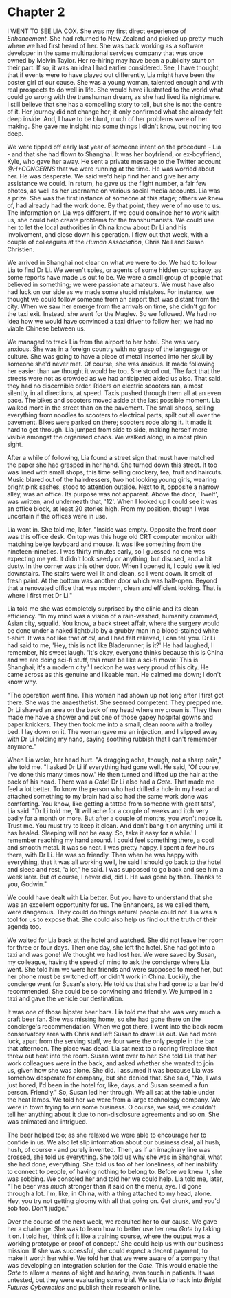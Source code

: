 
# Chapter 2 

<span class="firstLetter">I</span> WENT TO SEE LIA COX. She was my first direct experience of *Enhancement*. She had returned to New Zealand and picked up pretty much where we had first heard of her. She was back working as a software developer in the same multinational services company that was once owned by Melvin Taylor. Her re-hiring may have been a publicity stunt on their part. If so, it was an idea I had earlier considered. See, I have thought, that if events were to have played out differently, Lia might have been the poster girl of our cause. She was a young woman, talented enough and with real prospects to do well in life. She would have illustrated to the world what could go wrong with the transhuman dream, as she had lived its nightmare. I still believe that she has a compelling story to tell, but she is not the centre of it. Her journey did not change her; it only confirmed what she already felt deep inside. And, I have to be blunt, much of her problems were of her making. She gave me insight into some things I didn't know, but nothing too deep.

We were tipped off early last year of someone intent on the procedure - Lia - and that she had flown to Shanghai. It was her boyfriend, or ex-boyfriend, Kyle, who gave her away. He sent a private message to the Twitter account *@H+CONCERNS* that we were running at the time. He was worried about her. He was desperate. We said we'd help find her and give her any assistance we could. In return, he gave us the flight number, a fair few photos, as well as her username on various social media accounts. Lia was a prize. She was the first instance of someone at this stage; others we knew of, had already had the work done. By that point, they were of no use to us. The information on Lia was different. If we could convince her to work with us, she could help create problems for the transhumanists. We could use her to let the local authorities in China know about Dr Li and his involvement, and close down his operation. I flew out that week, with a couple of colleagues at the *Human Association*, Chris Neil and Susan Christien.

We arrived in Shanghai not clear on what we were to do. We had to follow Lia to find Dr Li. We weren't spies, or agents of some hidden conspiracy, as some reports have made us out to be. We were a small group of people that believed in something; we were passionate amateurs. We must have also had luck on our side as we made some stupid mistakes. For instance, we thought we could follow someone from an airport that was distant from the city. When we saw her emerge from the arrivals on time, she didn't go for the taxi exit. Instead, she went for the Maglev. So we followed.  We had no idea how we would have convinced a taxi driver to follow her; we had no viable Chinese between us.

We managed to track Lia from the airport to her hotel. She was very anxious. She was in a foreign country with no grasp of the language or culture. She was going to have a piece of metal inserted into her skull by someone she'd never met. Of course, she was anxious. It made following her easier than we thought it would be too. She stood out. The fact that the streets were not as crowded as we had anticipated aided us also. That said, they had no discernible order. Riders on electric scooters ran, almost silently, in all directions, at speed. Taxis pushed through them all at an even pace. The bikes and scooters moved aside at the last possible moment. Lia walked more in the street than on the pavement. The small shops, selling everything from noodles to scooters to electrical parts, spilt out all over the pavement. Bikes were parked on there; scooters rode along it. It made it hard to get through. Lia jumped from side to side, making herself more visible amongst the organised chaos. We walked along, in almost plain sight.

After a while of following, Lia found a street sign that must have matched the paper she had grasped in her hand. She turned down this street. It too was lined with small shops, this time selling crockery, tea, fruit and haircuts. Music blared out of the hairdressers, two hot looking young girls, wearing bright pink sashes, stood to attention outside. Next to it, opposite a narrow alley, was an office. Its purpose was not apparent. Above the door, 'Twelf', was written, and underneath that, '12'. When I looked up I could see it was an office block, at least 20 stories high. From my position, though I was uncertain if the offices were in use.

Lia went in. She told me, later, "Inside was empty. Opposite the front door was this office desk. On top was this huge old CRT computer monitor with matching beige keyboard and mouse. It was like something from the nineteen-nineties. I was thirty minutes early, so I guessed no one was expecting me yet. It didn't look seedy or anything, but disused, and a bit dusty. In the corner was this other door. When I opened it, I could see it led downstairs. The stairs were well lit and clean, so I went down. It smelt of fresh paint. At the bottom was another door which was half-open. Beyond that a renovated office that was modern, clean and efficient looking. That is where I first met Dr Li." 

Lia told me she was completely surprised by the clinic and its clean efficiency. "In my mind was a vision of a rain-washed, humanity crammed, Asian city, squalid. You know, a back street affair, where the surgery would be done under a naked lightbulb by a grubby man in a blood-stained white t-shirt. It was not like that *at all*, and I had felt relieved, I can tell you. Dr Li had said to me, 'Hey, this is not like Bladerunner, is it?' He had laughed, I remember, his sweet laugh. 'It's okay, everyone thinks because this is China and we are doing sci-fi stuff, this must be like a sci-fi movie! This is Shanghai; it's a modern city.' I reckon he was very proud of his city. He came across as this genuine and likeable man. He calmed me down; I don't know why.

"The operation went fine. This woman had shown up not long after I first got there. She was the anaesthetist. She seemed competent. They prepped me. Dr Li shaved an area on the back of my head where my crown is. They then made me have a shower and put one of those gapey hospital gowns and paper knickers. They then took me into a small, clean room with a trolley bed. I lay down on it. The woman gave me an injection, and I slipped away with Dr Li holding my hand, saying soothing rubbish that I can't remember anymore."

When Lia woke, her head hurt. "A dragging ache, though, not a sharp pain," she told me. "I asked Dr Li if everything had gone well. He said, 'Of course, I've done this many times now.' He then turned and lifted up the hair at the back of his head. There was a *Gate*! Dr Li also had a *Gate*. That made me feel a lot better. To know the person who had drilled a hole in my head and attached something to my brain had also had the same work done was comforting. You know, like getting a tattoo from someone with great tats", Lia said. "Dr Li told me, 'It will ache for a couple of weeks and itch very badly for a month or more. But after a couple of months, you won't notice it. Trust me. You must try to keep it clean. And don't bang it on anything until it has healed. Sleeping will not be easy. So, take it easy for a while.' I remember reaching my hand around. I could feel something there, a cool and smooth metal. It was so neat. I was pretty happy. I spent a few hours there, with Dr Li. He was so friendly. Then when he was happy with everything, that it was all working well, he said I should go back to the hotel and sleep and rest, 'a lot,' he said. I was supposed to go back and see him a week later. But of course, I never did, did I. He was gone by then. Thanks to you, Godwin."

We could have dealt with Lia better. But you have to understand that she was an excellent opportunity for us. The Enhancers, as we called them, were dangerous. They could do things natural people could not. Lia was a tool for us to expose that. She could also help us find out the truth of their agenda too.

We waited for Lia back at the hotel and watched. She did not leave her room for three or four days. Then one day, she left the hotel. She had got into a taxi and was gone! We thought we had lost her. We were saved by Susan, my colleague, having the speed of mind to ask the concierge where Lia went. She told him we were her friends and were supposed to meet her, but her phone must be switched off, or didn't work in China. Luckily, the concierge went for Susan's story. He told us that she had gone to a bar he'd recommended. She could be so convincing and friendly. We jumped in a taxi and gave the vehicle our destination.

It was one of those hipster beer bars. Lia told me that she was very much a craft beer fan. She was missing home, so she had gone there on the concierge's recommendation. When we got there, I went into the back room conservatory area with Chris and left Susan to draw Lia out. We had more luck, apart from the serving staff, we four were the only people in the bar that afternoon. The place was dead. Lia sat next to a roaring fireplace that threw out heat into the room. Susan went over to her. She told Lia that her work colleagues were in the back, and asked whether she wanted to join us, given how she was alone. She did. I assumed it was because Lia was somehow desperate for company, but she denied that. She said, "No, I was just bored, I'd been in the hotel for, like, days, and Susan seemed a fun person. Friendly." So, Susan led her through. We all sat at the table under the heat lamps. We told her we were from a large technology company. We were in town trying to win some business. O course, we said, we couldn't tell her anything about it due to non-disclosure agreements and so on. She was animated and intrigued.

The beer helped too; as she relaxed we were able to encourage her to confide in us. We also let slip information about our business deal, all hush, hush, of course - and purely invented. Then, as if an imaginary line was crossed, she told us everything. She told us why she was in Shanghai, what she had done, everything. She told us too of her loneliness, of her inability to connect to people, of having nothing to belong to. Before we knew it, she was sobbing. We consoled her and told her we could help. Lia told me, later, "The beer was *much* stronger than it said on the menu, aye. I'd gone through a lot. I'm, like, in China, with a thing attached to my head, alone. Hey, you try not getting gloomy with all that going on. Get drunk, and you'd sob too. Don't judge."

Over the course of the next week, we recruited her to our cause. We gave her a challenge. She was to learn how to better use her new *Gate* by taking it on. I told her, 'think of it like a training course, where the output was a working prototype or proof of concept.' She could help us with our business mission. If she was successful, she could expect a decent payment, to make it worth her while. We told her that we were aware of a company that was developing an integration solution for the *Gate*. This would enable the *Gate* to allow a means of sight and hearing, even touch in patients. It was untested, but they were evaluating some trial. We set Lia to hack into *Bright Futures Cybernetics* and publish their research online.
